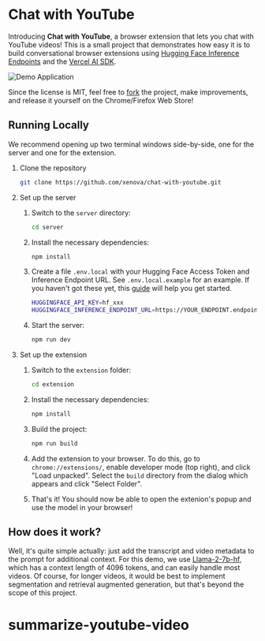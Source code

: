 # Chat with YouTube

Introducing **Chat with YouTube**, a browser extension that lets you chat with YouTube videos! This is a small project that demonstrates how easy it is to build conversational browser extensions using [Hugging Face Inference Endpoints](https://huggingface.co/inference-endpoints) and the [Vercel AI SDK](https://sdk.vercel.ai/docs/guides/providers/hugging-face).

![Demo Application](https://github.com/xenova/chat-with-youtube/assets/26504141/673f5ecb-15be-4683-a559-2787779a18ea)

Since the license is MIT, feel free to [fork](https://github.com/xenova/chat-with-youtube/fork) the project, make improvements, and release it yourself on the Chrome/Firefox Web Store!


## Running Locally

We recommend opening up two terminal windows side-by-side, one for the server and one for the extension.

1. Clone the repository
    ```bash
    git clone https://github.com/xenova/chat-with-youtube.git
    ```

1. Set up the server
    
    1. Switch to the `server` directory:

        ```bash
        cd server
        ```

    1. Install the necessary dependencies:

        ```bash
        npm install
        ```

    1. Create a file `.env.local` with your Hugging Face Access Token and Inference Endpoint URL. See `.env.local.example` for an example. If you haven't got these yet, this [guide](https://huggingface.co/inference-endpoints) will help you get started.

        ```bash
        HUGGINGFACE_API_KEY=hf_xxx
        HUGGINGFACE_INFERENCE_ENDPOINT_URL=https://YOUR_ENDPOINT.endpoints.huggingface.cloud
        ```

    1. Start the server:

        ```bash
        npm run dev
        ```


1. Set up the extension
    1. Switch to the `extension` folder:
        ```bash
        cd extension
        ```

    1. Install the necessary dependencies:
        ```bash
        npm install 
        ```

    1. Build the project:
        ```bash
        npm run build 
        ```

    1. Add the extension to your browser. To do this, go to `chrome://extensions/`, enable developer mode (top right), and click "Load unpacked". Select the `build` directory from the dialog which appears and click "Select Folder".

    1. That's it! You should now be able to open the extenion's popup and use the model in your browser!

## How does it work?

Well, it's quite simple actually: just add the transcript and video metadata to the prompt for additional context. For this demo, we use [Llama-2-7b-hf](https://huggingface.co/meta-llama/Llama-2-7b-hf), which has a context length of 4096 tokens, and can easily handle most videos. Of course, for longer videos, it would be best to implement segmentation and retrieval augmented generation, but that's beyond the scope of this project.
# summarize-youtube-video
